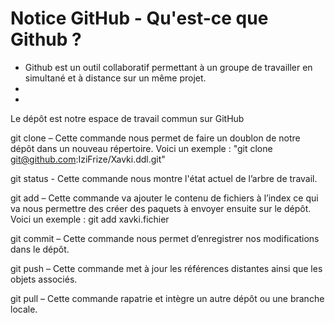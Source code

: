 # Notice GitHub - Qu'est-ce que Github ?


- Github est un outil collaboratif permettant à un groupe de travailler en simultané et à distance sur un même projet.
- 
- 

Le dépôt est notre espace de travail commun sur GitHub

git clone – Cette commande nous permet de faire un doublon de notre dépôt dans un nouveau répertoire.
Voici un exemple : "git clone git@github.com:IziFrize/Xavki.ddl.git"

git status - Cette commande nous montre l'état actuel de l’arbre de travail.

git add – Cette commande va ajouter le contenu de fichiers à l’index ce qui va nous permettre des créer des paquets à envoyer ensuite sur le dépôt.
Voici un exemple : git add xavki.fichier

git commit – Cette commande nous permet d’enregistrer nos modifications dans le dépôt.

git push – Cette commande met à jour les références distantes ainsi que les objets associés.

git pull – Cette commande rapatrie et intègre un autre dépôt ou une branche locale.
